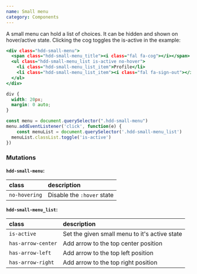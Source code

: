 ```yaml
---
name: Small menu
category: Components
---
```


A small menu can hold a list of choices. It can be hidden and shown on hover/active state. Clicking the cog toggles the is-active in the example:

```small-menu.html
<div class="hdd-small-menu">
  <span class="hdd-small-menu_title"><i class="fal fa-cog"></i></span>
  <ul class="hdd-small-menu_list is-active no-hover">
    <li class="hdd-small-menu_list_item">Profile</li>
    <li class="hdd-small-menu_list_item"><i class="fal fa-sign-out"></i>Logout</li>
  </ul>
</div>
```

```small-menu.css hidden
div {
  width: 20px;
  margin: 0 auto;
}
```

```small-menu.js
const menu = document.querySelector(".hdd-small-menu")
menu.addEventListener('click', function(e) {
	const menuList = document.querySelector('.hdd-small-menu_list')
  menuList.classList.toggle('is-active')
})
```

### Mutations
**`hdd-small-menu`:**

| class | description|
| :--- | :--- |
| `no-hovering` | Disable the `:hover` state |

**`hdd-small-menu_list`:**

| class | description|
| :--- | :--- |
| `is-active` | Set the given small menu to it's active state |
| `has-arrow-center` | Add arrow to the top center position |
| `has-arrow-left` | Add arrow to the top left position |
| `has-arrow-right` | Add arrow to the top right position |